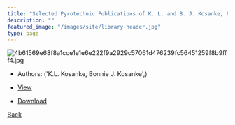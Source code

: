 ```yaml
---
title: "Selected Pyrotechnic Publications of K. L. and B. J. Kosanke, Part 1 (1981 through 1989)"
description: ""
featured_image: "/images/site/library-header.jpg"
type: page
---
```


![4b61569e68f8a1cce1e1e6e222f9a2929c57061d476239fc56451259f8b9fff4.jpg](https://drive.google.com/uc?export=view&id=1y9z3nLtvcGIitBcXOLDjEtRN9b95kdIj)
* Authors: ('K.L. Kosanke, Bonnie J. Kosanke',)
* [View](https://drive.google.com/uc?export=view&id=1blv6ghmMGLGvd5EoAixYFragSe5saiXI)

* [Download](https://drive.google.com/uc?export=download&id=1blv6ghmMGLGvd5EoAixYFragSe5saiXI)

[Back](http://localhost:1313/library/ebooks/
)